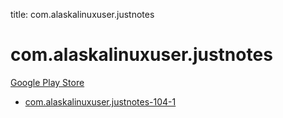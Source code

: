 title: com.alaskalinuxuser.justnotes
# com.alaskalinuxuser.justnotes


[Google Play Store](https://play.google.com/store/apps/details?id=com.alaskalinuxuser.justnotes)


* [com.alaskalinuxuser.justnotes-104-1](./com.alaskalinuxuser.justnotes-104-1/)
